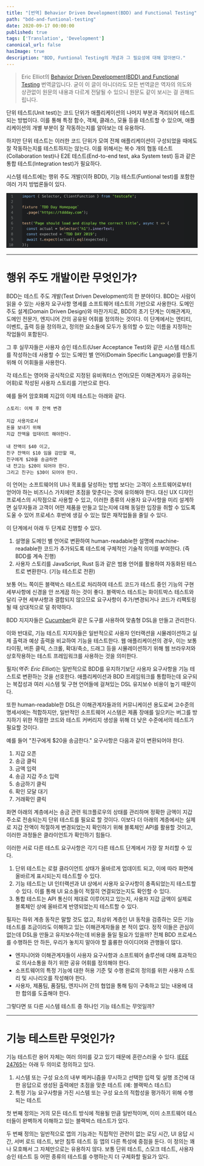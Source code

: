 ```yaml
---
title: "[번역] Behavior Driven Development(BDD) and Functional Testing"
path: "bdd-and-funtional-testing"
date: 2020-09-17 00:00:00
published: true
tags: ['Translation', 'Development']
canonical_url: false
hasImage: true
description: "BDD, Funtional Testing의 개념과 그 필요성에 대해 알아본다."
---
```


> Eric Elliot의 [Behavior Driven Development(BDD) and Functional Testing](https://medium.com/javascript-scene/behavior-driven-development-bdd-and-functional-testing-62084ad7f1f2/) 번역글입니다. 굳이 이 글이 아니더라도 모든 번역글은 역자의 의도와 상관없이 원문의 내용과 다르게 전달될 수 있으니 원문도 같이 보시는 걸 권해드립니다.

단위 테스트(Unit test)는 코드 단위가 애플리케이션의 나머지 부분과 격리되어 테스트되는 방법이다. 이를 통해 특정 함수, 객체, 클래스, 모듈 등을 테스트할 수 있으며, 애플리케이션의 개별 부분이 잘 작동하는지를 알아보는 데 유용하다.

하지만 단위 테스트는 이러한 코드 단위가 모여 전체 애플리케이션이 구성되었을 때에도 잘 작동하는지를 테스트하지는 않는다. 이를 위해서는 복수 개의 협동 테스트(Collaboration test)나 E2E 테스트(End-to-end test, aka System test) 등과 같은 통합 테스트(Integration test)가 필요하다.

시스템 테스트에는 행위 주도 개발(이하 BDD), 기능 테스트(Funtional test)를 포함한 여러 가지 방법론들이 있다.

![image](./images/behavior-driven-development.png)

***

# 행위 주도 개발이란 무엇인가?

BDD는 테스트 주도 개발(Test Driven Development)의 한 분야이다. BDD는 사람이 읽을 수 있는 사용자 요구사항 명세를 소프트웨어 테스트의 기반으로 사용한다. 도메인 주도 설계(Domain Driven Design)와 마찬가지로, BDD의 초기 단계는 이해관계자, 도메인 전문가, 엔지니어 간의 공유된 어휘를 정의하는 것이다. 이 단계에서는 엔티티, 이벤트, 출력 등을 정의하고, 정의한 요소들에 모두가 동의할 수 있는 이름을 지정하는 작업들이 포함된다.

그 후 실무자들은 사용자 승인 테스트(User Acceptance Test)와 같은 시스템 테스트를 작성하는데 사용할 수 있는 도메인 별 언어(Domain Specific Language)를 만들기 위해 이 어휘들을 사용한다.

각 테스트는 영어와 공식적으로 지정된 유비쿼터스 언어(모든 이해관계자가 공유하는 어휘)로 작성된 사용자 스토리를 기반으로 한다.

예를 들어 암호화폐 지갑의 이체 테스트는 아래와 같다.

```
스토리: 이체 후 잔액 변경

지갑 사용자로서
돈을 보내기 위해
지갑 잔액을 업데이트 해야한다.

내 잔액이 $40 이고,
친구 잔액이 $10 임을 감안할 때,
친구에게 $20을 송금하면
내 잔고는 $20이 되어야 한다.
그리고 친구는 $30이 되어야 한다.
```

이 언어는 소프트웨어의 UI나 목표를 달성하는 방법 보다는 고객이 소프트웨어로부터 얻어야 하는 비즈니스 가치에만 초점을 맞춘다는 것에 유의해야 한다. 대신 UX 디자인 프로세스의 시작점으로 사용할 수 있고, 이러한 종류의 사용자 요구사항을 미리 설계하면 실무자들과 고객이 어떤 제품을 만들고 있는지에 대해 동일한 입장을 취할 수 있도록 도울 수 있어 프로세스 후반에 생길 수 있는 많은 재작업들을 줄일 수 있다.

이 단계에서 아래 두 단계로 진행할 수 있다.

1. 설명을 도메인 별 언어로 변환하여 human-readable한 설명에 machine-readable한 코드가 추가되도록 테스트에 구체적인 기술적 의미를 부여한다. (즉 BDD를 계속 진행)
2. 사용자 스토리를 JavaScript, Rust 등과 같은 범용 언어를 활용하여 자동화된 테스트로 변환한다. (기능 테스트로 전환)

보통 어느 쪽이든 블랙박스 테스트로 처리하여 테스트 코드가 테스트 중인 기능의 구현 세부사항에 신경을 안 쓰게끔 하는 것이 좋다. 블랙박스 테스트는 화이트박스 테스트와 달리 구현 세부사항과 결합되지 않으므로 요구사항이 추가/변경되거나 코드가 리팩토링될 때 상대적으로 덜 취약하다.

BDD 지지자들은 [Cucumber](https://github.com/cucumber/cucumber-js/)와 같은 도구를 사용하여 맞춤형 DSL을 만들고 관리한다.

이와 반대로, 기능 테스트 지지자들은 일반적으로 사용자 인터랙션을 시뮬레이션하고 실제 출력과 예상 출력을 비교하여 기능을 테스트한다. 웹 애플리케이션의 경우, 이는 보통 타이핑, 버튼 클릭, 스크롤, 확대/축소, 드래그 등을 시뮬레이션하기 위해 웹 브라우저와 상호작용하는 테스트 프레임워크를 사용하는 것을 의미한다.

필자(*역주: Eric Elliot*)는 일반적으로 BDD를 유지하기보단 사용자 요구사항을 기능 테스트로 변환하는 것을 선호한다. 애플리케이션과 BDD 프레임워크를 통합하는데 요구되는 복잡성과 여러 시스템 및 구현 언어들에 걸쳐있는 DSL 유지보수 비용이 높기 때문이다.

또한 human-readable한 DSL은 이해관계자들과의 커뮤니케이션 용도로써 고수준의 명세서에는 적합하지만, 일반적인 소프트웨어 시스템은 제품 장애를 일으키는 버그를 방지하기 위한 적절한 코드와 테스트 커버리지 생성을 위해 더 낮은 수준에서의 테스트가 필요할 것이다.

예를 들어 "친구에게 $20을 송금한다." 요구사항은 다음과 같이 변환되어야 한다.

1. 지갑 오픈
2. 송금 클릭
3. 금액 입력
4. 송금 지갑 주소 입력
5. 송금하기 클릭
6. 확인 모달 대기
7. 거래확인 클릭

화면 아래의 계층에서는 송금 관련 워크플로우의 상태를 관리하며 정확한 금액이 지갑 주소로 전송되는지 단위 테스트를 필요로 할 것이다. 이보다 더 아래의 계층에서는 실제로 지갑 잔액이 적절하게 변경되었는지 확인하기 위해 블록체인 API를 활용할 것이고, 이러한 과정들은 클라이언트가 확인하기 힘들다.

이러한 서로 다른 테스트 요구사항은 각기 다른 테스트 단계에서 가장 잘 처리할 수 있다.

1. 단위 테스트는 로컬 클라이언트 상태가 올바르게 업데이트 되고, 이에 따라 화면에 올바르게 표시되는지 테스트할 수 있다.
2. 기능 테스트는 UI 인터랙션과 UI 상에서 사용자 요구사항이 충족되었는지 테스트할 수 있다. 이를 통해 UI 요소들이 적절히 연결되었는지도 확인할 수 있다.
3. 통합 테스트는 API 통신이 제대로 이루어지고 있는지, 사용자 지갑 금액이 실제로 블록체인 상에 올바르게 반영되었는지 테스트할 수 있다.

필자는 하위 계층 동작은 말할 것도 없고, 최상위 계층인 UI 동작을 검증하는 모든 기능 테스트를 조금이라도 이해하고 있는 이해관계자들을 본 적이 없다. 정작 이들은 관심이 없는데 DSL을 만들고 유지보수하는데 비용을 들일 필요가 있을까? 전체 BDD 프로세스를 수행하든 안 하든, 우리가 놓치지 말아야 할 훌륭한 아이디어와 관행들이 많다.

- 엔지니어와 이해관계자들이 사용자 요구사항과 소프트웨어 솔루션에 대해 효과적으로 의사소통을 하기 위한 공유 어휘를 정의해야 한다.
- 소프트웨어의 특정 기능에 대한 허용 기준 및 수행 완료의 정의를 위한 사용자 스토리 및 시나리오를 작성해야 한다.
- 사용자, 제품팀, 품질팀, 엔지니어 간의 협업을 통해 팀이 구축하고 있는 내용에 대한 합의를 도출해야 한다.

그렇다면 또 다른 시스템 테스트 중 하나인 기능 테스트는 무엇일까?

***

# 기능 테스트란 무엇인가?

기능 테스트란 용어 자체는 여러 의미를 갖고 있기 때문에 혼란스러울 수 있다. [IEEE 24765](https://www.iso.org/standard/71952.html)는 아래 두 의미로 정의하고 있다.

1. 시스템 또는 구성 요소의 내부 메커니즘을 무시하고 선택한 입력 및 실행 조건에 대한 응답으로 생성된 출력에만 초점을 맞춘 테스트 (예: 블랙박스 테스트)
2. 특정 기능 요구사항을 가진 시스템 또는 구성 요소의 적합성을 평가하기 위해 수행되는 테스트

첫 번째 정의는 거의 모든 테스트 방식에 적용될 만큼 일반적이며, 이미 소프트웨어 테스터들이 완벽하게 이해하고 있는 블랙박스 테스트가 있다.

두 번째 정의는 일반적으로 앱의 기능과는 직접적인 관련이 없는 로딩 시간, UI 응답 시간, 서버 로드 테스트, 보안 침투 테스트 등 앱의 다른 특성에 중점을 둔다. 이 정의는 꽤나 모호해서 그 자체만으로는 유용하지 않다. 보통 단위 테스트, 스모크 테스트, 사용자 승인 테스트 등 어떤 종류의 테스트를 수행하는지 더 구체화할 필요가 있다.